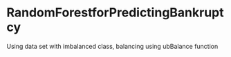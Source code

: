 # RandomForestforPredictingBankruptcy
Using data set with imbalanced class, balancing using ubBalance function

